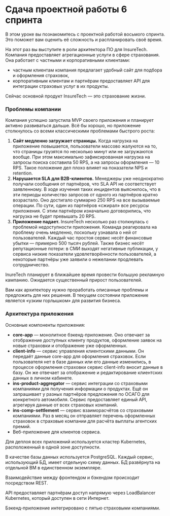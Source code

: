 # Сдача проектной работы 6 спринта

В этом уроке вы познакомитесь с проектной работой восьмого спринта. Это поможет вам оценить её сложность и распланировать своё время.

На этот раз вы выступите в роли архитектора ПО для InsureTech. Компания предоставляет агрегационные услуги в сфере страхования. Она работает с частными и корпоративными клиентами:

- частным клиентам компания предлагает удобный сайт для подбора и оформления страховок,
- корпоративным клиентам и партнёрам предоставляет API для интеграции страховых услуг в их продукты.

Сейчас основной продукт InsureTech — это страхование жизни.

### Проблемы компании

Компания успешно запустила MVP своего приложения и планирует активно развиваться дальше. Всё бы хорошо, но приложение столкнулось со всеми классическими проблемами быстрого роста:

1. **Сайт медленно загружает страницы.** Когда нагрузка на приложение повышается, пользователи массово жалуются на то, что страницы грузятся по несколько минут или не загружаются вообще. При этом максимально зафиксированная нагрузка на запросы поиска составила 50 RPS, а на запросы оформления — 10 RPS. Такое положение дел плохо влияет на показатели NPS и retention.
2. **Нарушается SLA для B2B-клиентов.** Менеджеры уже неоднократно получали сообщения от партнёров, что SLA API не соответствует заявленному. В ходе изучения таких инцидентов выяснилось, что в эти периоды количество запросов от одного из партнёров кратно возрастало. Оно достигало суммарно 250 RPS на все вызываемые операции. По сути, один из партнёров «сжирал» все ресурсы приложения. С этим партнёром изначально договорились, что нагрузка не будет превышать 20 RPS.
3. **Приложение падает.** InsureTech несколько раз столкнулась с проблемой недоступности приложения. Команда реагировала на проблему очень медленно, поскольку узнавала о ней от пользователей. Каждый час простоя сервис несёт финансовые убытки — примерно 500 тысяч рублей. Также бизнес несёт репутационные потери: в СМИ выходят негативные публикации, у сервиса низкие показатели удовлетворённости пользователей, а некоторые партнёры уже заявили о нежелании продлевать сотрудничество.

InureTech планирует в ближайшее время провести большую рекламную кампанию. Ожидается существенный прирост пользователей.

Вам как архитектору нужно проработать описанные проблемы и предложить для них решения. В текущем состоянии приложение является «узким горлышком» для развития бизнеса.

### **Архитектура приложения**

Основные компоненты приложения:

- **core-app** — монолитное бэкенд-приложение. Оно отвечает за отображение доступных клиенту продуктов, оформление заявок на новые страховки и отображение уже оформленных.
- **client-info** — сервис управления клиентскими данными. Он передаёт данные core-app для оформления страховок. Если пользователя нет в базе данных или его данные изменились, в процессе оформления страховки сервис client-info вносит данные в базу. Он же отвечает за отображение и редактирование клиентских данных в личном кабинете.
- **ins-product-aggregator** — сервис интеграции со страховыми компаниями для получения информации о продуктах. Ещё он запрашивает у разных партнёров предложения по ОСАГО для конкретного автомобиля. Сервис предоставляет единый API, агрегируя данные от всех страховых компаний.
- **ins-comp-settlement** — сервис взаиморасчётов со страховыми компаниями. Раз в месяц он отправляет перечень оформленных страховок в страховые компании для расчёта выплаты агентских премий.
- Веб-приложение для клиентов сервиса.

Для деплоя всех приложений используется кластер Kubernetes, расположенный в одной зоне доступности.

В качестве базы данных используется PostgreSQL. Каждый сервис, использующий БД, имеет отдельную схему данных. БД развёрнута на отдельной ВМ в единственном экземпляре.

Взаимодействие между фронтендом и бэкендом происходит посредством REST.

API предоставляет партнёрам доступ напрямую через LoadBalancer Kubernetes, который доступен в сети Интернет.

Бэкенд-приложение интегрировано с пятью страховыми компаниями.

